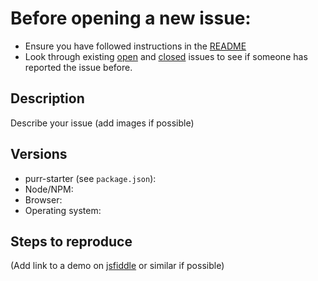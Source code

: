# Before opening a new issue:

* Ensure you have followed instructions in the [README](./README.md)
* Look through existing [open](https://github.com/Manoz/purr-starter/issues) and [closed](https://github.com/Manoz/purr-starter/issues?q=is%3Aissue+is%3Aclosed) issues to see if someone has reported the issue before.

## Description

Describe your issue (add images if possible)

## Versions

- purr-starter (see `package.json`):
- Node/NPM:
- Browser:
- Operating system:

## Steps to reproduce

(Add link to a demo on [jsfiddle](https://jsfiddle.net) or similar if possible)
